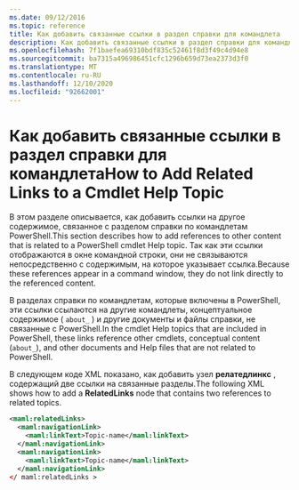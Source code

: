 ```yaml
---
ms.date: 09/12/2016
ms.topic: reference
title: Как добавить связанные ссылки в раздел справки для командлета
description: Как добавить связанные ссылки в раздел справки для командлета
ms.openlocfilehash: 7f1baefea69310bdf835c52461f8d3f49c4d94e8
ms.sourcegitcommit: ba7315a496986451cfc1296b659d73ea2373d3f0
ms.translationtype: MT
ms.contentlocale: ru-RU
ms.lasthandoff: 12/10/2020
ms.locfileid: "92662001"
---
```

# <a name="how-to-add-related-links-to-a-cmdlet-help-topic"></a><span data-ttu-id="77ef4-103">Как добавить связанные ссылки в раздел справки для командлета</span><span class="sxs-lookup"><span data-stu-id="77ef4-103">How to Add Related Links to a Cmdlet Help Topic</span></span>

<span data-ttu-id="77ef4-104">В этом разделе описывается, как добавить ссылки на другое содержимое, связанное с разделом справки по командлетам PowerShell.</span><span class="sxs-lookup"><span data-stu-id="77ef4-104">This section describes how to add references to other content that is related to a PowerShell cmdlet Help topic.</span></span> <span data-ttu-id="77ef4-105">Так как эти ссылки отображаются в окне командной строки, они не связываются непосредственно с содержимым, на которое указывает ссылка.</span><span class="sxs-lookup"><span data-stu-id="77ef4-105">Because these references appear in a command window, they do not link directly to the referenced content.</span></span>

<span data-ttu-id="77ef4-106">В разделах справки по командлетам, которые включены в PowerShell, эти ссылки ссылаются на другие командлеты, концептуальное содержимое ( `about_` ) и другие документы и файлы справки, не связанные с PowerShell.</span><span class="sxs-lookup"><span data-stu-id="77ef4-106">In the cmdlet Help topics that are included in PowerShell, these links reference other cmdlets, conceptual content (`about_`), and other documents and Help files that are not related to PowerShell.</span></span>

<span data-ttu-id="77ef4-107">В следующем коде XML показано, как добавить узел **релатедлинкс** , содержащий две ссылки на связанные разделы.</span><span class="sxs-lookup"><span data-stu-id="77ef4-107">The following XML shows how to add a **RelatedLinks** node that contains two references to related topics.</span></span>

```xml
<maml:relatedLinks>
  <maml:navigationLink>
    <maml:linkText>Topic-name</maml:linkText>
  </maml:navigationLink>
  <maml:navigationLink>
    <maml:linkText>Topic-name</maml:linkText>
  </maml:navigationLink>
</ maml:relatedLinks >
```
